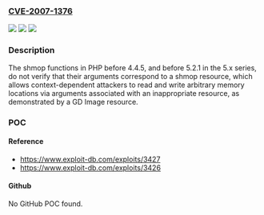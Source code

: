 ### [CVE-2007-1376](https://cve.mitre.org/cgi-bin/cvename.cgi?name=CVE-2007-1376)
![](https://img.shields.io/static/v1?label=Product&message=n%2Fa&color=blue)
![](https://img.shields.io/static/v1?label=Version&message=n%2Fa&color=blue)
![](https://img.shields.io/static/v1?label=Vulnerability&message=n%2Fa&color=brighgreen)

### Description

The shmop functions in PHP before 4.4.5, and before 5.2.1 in the 5.x series, do not verify that their arguments correspond to a shmop resource, which allows context-dependent attackers to read and write arbitrary memory locations via arguments associated with an inappropriate resource, as demonstrated by a GD Image resource.

### POC

#### Reference
- https://www.exploit-db.com/exploits/3427
- https://www.exploit-db.com/exploits/3426

#### Github
No GitHub POC found.

